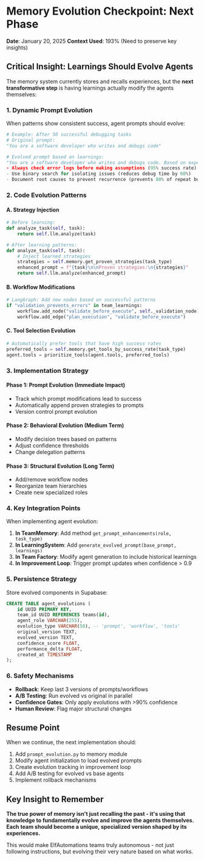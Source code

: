 # Memory Evolution Checkpoint: Next Phase
**Date**: January 20, 2025
**Context Used**: 193% (Need to preserve key insights)

## Critical Insight: Learnings Should Evolve Agents

The memory system currently stores and recalls experiences, but the **next transformative step** is having learnings actually modify the agents themselves:

### 1. Dynamic Prompt Evolution
When patterns show consistent success, agent prompts should evolve:

```python
# Example: After 50 successful debugging tasks
# Original prompt:
"You are a software developer who writes and debugs code"

# Evolved prompt based on learnings:
"You are a software developer who writes and debugs code. Based on experience:
- Always check error logs before making assumptions (95% success rate)
- Use binary search for isolating issues (reduces debug time by 60%)
- Document root causes to prevent recurrence (prevents 80% of repeat bugs)"
```

### 2. Code Evolution Patterns

#### A. Strategy Injection
```python
# Before learning:
def analyze_task(self, task):
    return self.llm.analyze(task)

# After learning patterns:
def analyze_task(self, task):
    # Inject learned strategies
    strategies = self.memory.get_proven_strategies(task_type)
    enhanced_prompt = f"{task}\n\nProven strategies:\n{strategies}"
    return self.llm.analyze(enhanced_prompt)
```

#### B. Workflow Modifications
```python
# LangGraph: Add new nodes based on successful patterns
if "validation_prevents_errors" in team_learnings:
    workflow.add_node("validate_before_execute", self._validation_node)
    workflow.add_edge("plan_execution", "validate_before_execute")
```

#### C. Tool Selection Evolution
```python
# Automatically prefer tools that have high success rates
preferred_tools = self.memory.get_tools_by_success_rate(task_type)
agent.tools = prioritize_tools(agent.tools, preferred_tools)
```

### 3. Implementation Strategy

#### Phase 1: Prompt Evolution (Immediate Impact)
- Track which prompt modifications lead to success
- Automatically append proven strategies to prompts
- Version control prompt evolution

#### Phase 2: Behavioral Evolution (Medium Term)
- Modify decision trees based on patterns
- Adjust confidence thresholds
- Change delegation patterns

#### Phase 3: Structural Evolution (Long Term)
- Add/remove workflow nodes
- Reorganize team hierarchies
- Create new specialized roles

### 4. Key Integration Points

When implementing agent evolution:

1. **In TeamMemory**: Add method `get_prompt_enhancements(role, task_type)`
2. **In LearningSystem**: Add `generate_evolved_prompt(base_prompt, learnings)`
3. **In Team Factory**: Modify agent generation to include historical learnings
4. **In Improvement Loop**: Trigger prompt updates when confidence > 0.9

### 5. Persistence Strategy

Store evolved components in Supabase:
```sql
CREATE TABLE agent_evolutions (
    id UUID PRIMARY KEY,
    team_id UUID REFERENCES teams(id),
    agent_role VARCHAR(255),
    evolution_type VARCHAR(50), -- 'prompt', 'workflow', 'tools'
    original_version TEXT,
    evolved_version TEXT,
    confidence_score FLOAT,
    performance_delta FLOAT,
    created_at TIMESTAMP
);
```

### 6. Safety Mechanisms

- **Rollback**: Keep last 3 versions of prompts/workflows
- **A/B Testing**: Run evolved vs original in parallel
- **Confidence Gates**: Only apply evolutions with >90% confidence
- **Human Review**: Flag major structural changes

## Resume Point

When we continue, the next implementation should:

1. Add `prompt_evolution.py` to memory module
2. Modify agent initialization to load evolved prompts
3. Create evolution tracking in improvement loop
4. Add A/B testing for evolved vs base agents
5. Implement rollback mechanisms

## Key Insight to Remember

**The true power of memory isn't just recalling the past - it's using that knowledge to fundamentally evolve and improve the agents themselves. Each team should become a unique, specialized version shaped by its experiences.**

This would make ElfAutomations teams truly autonomous - not just following instructions, but evolving their very nature based on what works.